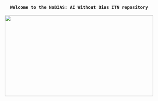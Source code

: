 <h4 align="center"><samp> 
  Welcome to the NoBIAS: AI Without Bias ITN repository 
</samp></h4>

<div align='center'>
  <img width="480" height="261" src="https://media.giphy.com/media/dbtDDSvWErdf2/giphy.gif"/>
</div>
